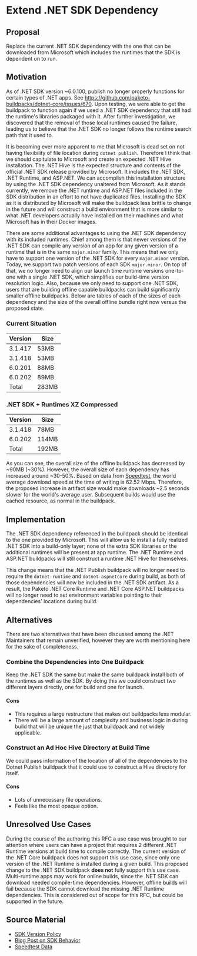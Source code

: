# Extend .NET SDK Dependency

## Proposal

Replace the current .NET SDK dependency with the one that can be downloaded
from Microsoft which includes the runtimes that the SDK is dependent on to run.

## Motivation
As of .NET SDK version ~6.0.100, publish no longer properly functions for
certain types of .NET apps. See
https://github.com/paketo-buildpacks/dotnet-core/issues/670. Upon testing, we
were able to get the buildpack to function again if we used a .NET SDK
dependency that still had the runtime's libraries packaged with it. After
further investigation, we discovered that the removal of those local runtimes
caused the failure, leading us to believe that the .NET SDK no longer follows
the runtime search path that it used to.

It is becoming ever more apparent to me that Microsoft is dead set on not
having flexibility of file location during `dotnet publish`. Therefore I think
that we should capitulate to Microsoft and create an expected .NET Hive
installation. The .NET Hive is the expected structure and contents of the
official .NET SDK release provided by Microsoft. It includes the .NET SDK, .NET
Runtime, and ASP.NET. We can accomplish this installation structure by using
the .NET SDK dependency unaltered from Microsoft. As it stands currently, we
remove the .NET runtime and ASP.NET files included in the SDK distribution in
an effort to not have duplicated files. Installing the SDK as it is distributed
by Microsoft will make the buildpack less brittle to change in the future and
will construct a build environment that is more similar to what .NET developers
actually have installed on their machines and what Microsoft has in their
Docker images.

There are some additional advantages to using the .NET SDK dependency with its
included runtimes. Chief among them is that newer versions of the .NET SDK can
compile any version of an app for any given version of a runtime that is in the
same `major.minor` family. This means that we only have to support one version
of the .NET SDK for every `major.minor` version. Today, we support two patch
versions of each SDK `major.minor`. On top of that, we no longer need to align
our launch time runtime versions one-to-one with a single .NET SDK, which
simplifies our build-time version resolution logic. Also, because we only need
to support one .NET SDK, users that are building offline capable buildpacks can
build significantly smaller offline buildpacks.  Below are tables of each of
the sizes of each dependency and the size of the overall offline bundle right
now versus the proposed state.

### Current Situation
| Version | Size  |
|---------|-------|
| 3.1.417 | 53MB  |
| 3.1.418 | 53MB  |
| 6.0.201 | 88MB  |
| 6.0.202 | 89MB  |
| Total   | 283MB |

### .NET SDK + Runtimes XZ Compressed
| Version | Size  |
|---------|-------|
| 3.1.418 | 78MB  |
| 6.0.202 | 114MB |
| Total   | 192MB |


As you can see, the overall size of the offline buildpack has decreased by
~90MB (~30%). However, the overall size of each dependency has increased around
~30-50%. Based on data from
[Speedtest](https://www.speedtest.net/global-index), the world average download
speed at the time of writing is 62.52 Mbps. Therefore, the proposed increase in
artifact size would make downloads ~2.5 seconds slower for the world's average
user.  Subsequent builds would use the cached resource, as normal in the
buildpack.

## Implementation

The .NET SDK dependency referenced in the buildpack should be identical to the
one provided by Microsoft. This will allow us to install a fully realized .NET
SDK into a build-only layer; none of the extra SDK libraries or the additional
runtimes will be present at app runtime. The .NET Runtime and ASP.NET
buildpacks will still construct a runtime .NET Hive for themselves.

This change means that the .NET Publish buildpack will no longer need to
require the `dotnet-runtime` and `dotnet-aspnetcore` during build, as both of
those dependencies will now be included in the .NET SDK artifact. As a result,
the Paketo .NET Core Runtime and .NET Core ASP.NET buildpacks will no longer
need to set environment variables pointing to their dependencies' locations
during build.

## Alternatives
There are two alternatives that have been discussed among the .NET Maintainers
that remain unverified, however they are worth mentioning here for the sake of
completeness.

### Combine the Dependencies into One Buildpack
Keep the .NET SDK the same but make the same buildpack install both of the
runtimes as well as the SDK. By doing this we could construct two different
layers directly, one for build and one for launch.

#### Cons
- This requires a large restructure that makes out buildpacks less modular.
- There will be a large amount of complexity and business logic in during build
  that will be unique the just that buildpack and not widely applicable.

### Construct an Ad Hoc Hive Directory at Build Time
We could pass information of the location of all of the dependencies to the
Dotnet Publish buildpack that it could use to construct a Hive directory for
itself.

#### Cons
- Lots of unnecessary file operations.
- Feels like the most opaque option.

## Unresolved Use Cases
During the course of the authoring this RFC a use case was brought to our
attention where users can have a project that requires 2 different .NET Runtime
versions at build time to compile correctly. The current version of the .NET
Core buildpack does not support this use case, since only one version of the
.NET Runtime is installed during a given build. This proposed change to the
.NET SDK buildpack **does not** fully support this use case. Multi-runtime apps
may work for online builds, since the .NET SDK can download needed compile-time
dependencies. However, offline builds will fail because the SDK cannot download
the missing .NET Runtime dependencies. This is considered out of scope for this
RFC, but could be supported in the future.

## Source Material

- [SDK Version Policy](https://docs.microsoft.com/en-us/dotnet/core/versions/selection#the-sdk-uses-the-latest-installed-version)
- [Blog Post on SDK Behavior](https://weblog.west-wind.com/posts/2021/Jun/15/Running-NET-Core-Apps-on-a-Framework-other-than-Compiled-Version)
- [Speedtest Data](https://www.speedtest.net/global-index)
